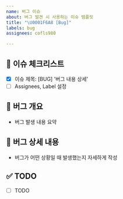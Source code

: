 ```yaml
---
name: 버그 이슈
about: 버그 발견 시 사용하는 이슈 템플릿
title: "\U0001F6A8 [Bug]"
labels: bug
assignees: cofls980

---
```


## 🚨 이슈 체크리스트

- [x] 이슈 제목: [BUG] '버그 내용 상세'
- [ ] Assignees, Label 설정

## 🐛 버그 개요

- 버그 발생 내용 요약

## 🐞 버그 상세 내용

- 버그가 어떤 상황일 때 발생했는지 자세하게 작성

## ✅ TODO

- [ ] TODO
